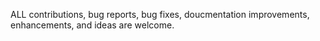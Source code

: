 ALL contributions, bug reports, bug fixes, doucmentation improvements, enhancements, and ideas are welcome. 
